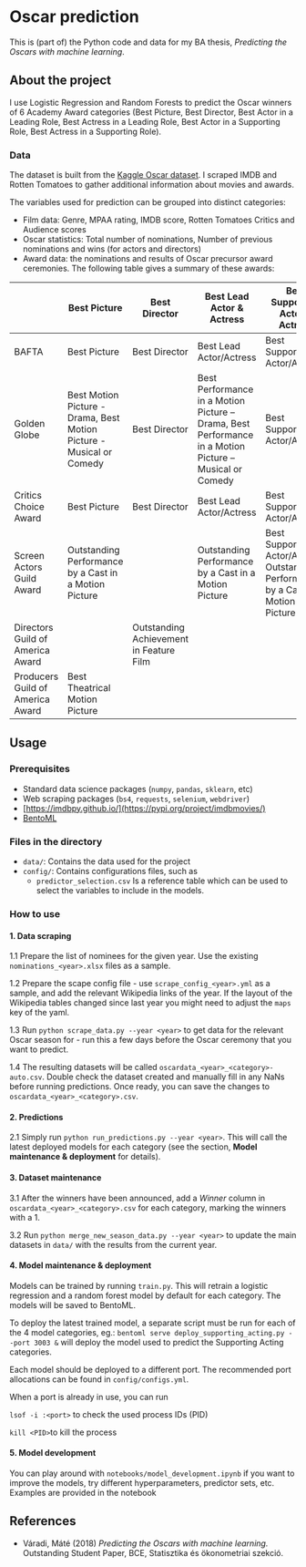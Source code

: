 # Oscar prediction

This is (part of) the Python code and data for my BA thesis, _Predicting the Oscars with machine learning_.

## About the project
I use Logistic Regression and Random Forests to predict the Oscar winners of 6 Academy Award categories (Best Picture, Best Director, Best Actor in a Leading Role, Best Actress in a Leading Role, Best Actor in a Supporting Role, Best Actress in a Supporting Role). 

### Data
The dataset is built from the [Kaggle Oscar dataset](https://www.kaggle.com/unanimad/the-oscar-award). I scraped IMDB and Rotten Tomatoes to gather additional information about movies and awards. 

The variables used for prediction can be grouped into distinct categories:

- Film data: Genre, MPAA rating, IMDB score, Rotten Tomatoes Critics and Audience scores
- Oscar statistics: Total number of nominations, Number of previous nominations and wins (for actors and directors)
- Award data: the nominations and results of Oscar precursor award ceremonies. The following table gives a summary of these awards:

|                                  | Best Picture                                                         | Best Director                           | Best Lead Actor & Actress                                                                               | Best Supporting Actor & Actress                                                      |
|----------------------------------|----------------------------------------------------------------------|-----------------------------------------|---------------------------------------------------------------------------------------------------------|--------------------------------------------------------------------------------------|
| BAFTA                            | Best Picture                                                         | Best Director                           | Best Lead Actor/Actress                                                                                 | Best Supporting Actor/Actress                                                        |
| Golden Globe                     | Best Motion Picture - Drama, Best Motion Picture - Musical or Comedy | Best Director                           | Best Performance in a Motion Picture – Drama,  Best Performance in a Motion Picture – Musical or Comedy | Best Supporting Actor/Actress                                                        |
| Critics Choice Award             | Best Picture                                                         | Best Director                           | Best Lead Actor/Actress                                                                                 | Best Supporting Actor/Actress                                                        |
| Screen Actors Guild Award        | Outstanding Performance by a Cast in a Motion Picture                |                                         | Outstanding Performance by a Cast in a Motion Picture                                                   | Best Supporting Actor/Actress, Outstanding Performance by a Cast in a Motion Picture |
| Directors Guild of America Award |                                                                      | Outstanding Achievement in Feature Film |                                                                                                         |                                                                                      |
| Producers Guild of America Award | Best Theatrical Motion Picture                                       |                                         |                                                                                                         |                                                                                      |
## Usage

### Prerequisites

- Standard data science packages (`numpy`, `pandas`, `sklearn`, etc)
- Web scraping packages (`bs4`, `requests`, `selenium`, `webdriver`)
- [https://imdbpy.github.io/](https://pypi.org/project/imdbmovies/)
- [BentoML](https://github.com/bentoml/BentoML)

### Files in the directory

- `data/`: Contains the data used for the project
- `config/`: Contains configurations files, such as
  - `predictor_selection.csv` Is a reference table which can be used to select the variables to include in the models.


### How to use

#### 1. Data scraping
1.1 Prepare the list of nominees for the given year. Use the existing `nominations_<year>.xlsx` files as a sample.

1.2 Prepare the scape config file - use `scrape_config_<year>.yml` as a sample, and add the relevant Wikipedia links of the year. If the layout of the Wikipedia tables changed since last year you might need to adjust the `maps` key of the yaml.

1.3 Run `python scrape_data.py --year <year>` to get data for the relevant Oscar season for <year> - run this a few days before the Oscar ceremony that you want to predict.

1.4 The resulting datasets will be called `oscardata_<year>_<category>-auto.csv`. Double check the dataset created and manually fill in any NaNs before running predictions. Once ready, you can save the changes to `oscardata_<year>_<category>.csv`.

#### 2. Predictions

2.1 Simply run `python run_predictions.py --year <year>`. This will call the latest deployed models for each category (see the section, **Model maintenance & deployment** for details).


#### 3. Dataset maintenance

3.1 After the winners have been announced, add a *Winner* column in `oscardata_<year>_<category>.csv` for each category, marking the winners with a 1. 

3.2 Run `python merge_new_season_data.py --year <year>` to update the main datasets in `data/` with the results from the current year.

#### 4. Model maintenance & deployment

Models can be trained by running `train.py`. This will retrain a logistic regression and a random forest model by default for each category. The models will be saved to BentoML.

To deploy the latest trained model, a separate script must be run for each of the 4 model categories, eg.:
`bentoml serve deploy_supporting_acting.py --port 3003 &` will deploy the model used to predict the Supporting Acting categories. 

Each model should be deployed to a different port. The recommended port allocations can be found in `config/configs.yml`.

When a port is already in use, you can run

`lsof -i :<port>` to check the used process IDs (PID)

`kill <PID>`to kill the process

#### 5. Model development

You can play around with  `notebooks/model_development.ipynb` if you want to improve the models, try different hyperparameters, predictor sets, etc. Examples are provided in the notebook

## References

- Váradi, Máté (2018) _Predicting the Oscars with machine learning._ Outstanding Student Paper, BCE, Statisztika és ökonometriai szekció.
